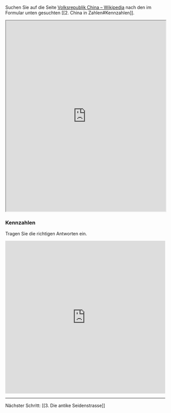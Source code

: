 Suchen Sie auf die Seite [Volksrepublik China – Wikipedia](https://de.wikipedia.org/wiki/Volksrepublik_China) nach den im Formular unten gesuchten [[2. China in Zahlen#Kennzahlen]]. 

<iframe width="100%" height="600" src="https://de.wikipedia.org/wiki/Volksrepublik_China" allowfullscreen allow="geolocation *; autoplay; encrypted-media"></iframe>

### Kennzahlen
Tragen Sie die richtigen Antworten ein.

<iframe width="100%" height="480px" src="https://forms.microsoft.com/Pages/ResponsePage.aspx?id=3JD3sB8inkC07KJqJT_b3gzhkYlYD0VIpERRWTmitHRUNk01NE1FVjU1MU03U0dYMzI5NzEwWFlSRCQlQCNjPTEu&embed=true" frameborder="0" marginwidth="0" marginheight="0" style="border: none; max-width:100%; max-height:100vh" allowfullscreen webkitallowfullscreen mozallowfullscreen msallowfullscreen> </iframe>

---
Nächster Schritt: [[3. Die antike Seidenstrasse]]
